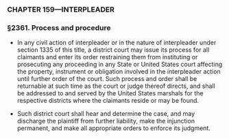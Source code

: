 ### **CHAPTER 159—INTERPLEADER**

### §2361. Process and procedure
* In any civil action of interpleader or in the nature of interpleader under section 1335 of this title, a district court may issue its process for all claimants and enter its order restraining them from instituting or prosecuting any proceeding in any State or United States court affecting the property, instrument or obligation involved in the interpleader action until further order of the court. Such process and order shall be returnable at such time as the court or judge thereof directs, and shall be addressed to and served by the United States marshals for the respective districts where the claimants reside or may be found.

* Such district court shall hear and determine the case, and may discharge the plaintiff from further liability, make the injunction permanent, and make all appropriate orders to enforce its judgment.